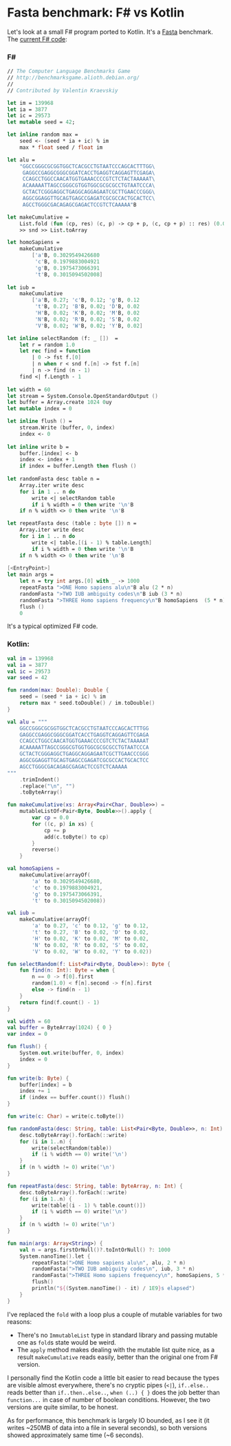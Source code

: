 # Fasta benchmark: F# vs Kotlin

Let's look at a small F# program ported to Kotlin. It's a [Fasta](https://benchmarksgame.alioth.debian.org/u64q/fasta-description.html#fasta)
benchmark. The [current F# code](https://benchmarksgame.alioth.debian.org/u64q/program.php?test=fasta&lang=fsharpcore&id=1): 

### F#

```fsharp
// The Computer Language Benchmarks Game
// http://benchmarksgame.alioth.debian.org/
//
// Contributed by Valentin Kraevskiy

let im = 139968
let ia = 3877
let ic = 29573
let mutable seed = 42;

let inline random max =
    seed <- (seed * ia + ic) % im
    max * float seed / float im

let alu =
    "GGCCGGGCGCGGTGGCTCACGCCTGTAATCCCAGCACTTTGG\
     GAGGCCGAGGCGGGCGGATCACCTGAGGTCAGGAGTTCGAGA\
     CCAGCCTGGCCAACATGGTGAAACCCCGTCTCTACTAAAAAT\
     ACAAAAATTAGCCGGGCGTGGTGGCGCGCGCCTGTAATCCCA\
     GCTACTCGGGAGGCTGAGGCAGGAGAATCGCTTGAACCCGGG\
     AGGCGGAGGTTGCAGTGAGCCGAGATCGCGCCACTGCACTCC\
     AGCCTGGGCGACAGAGCGAGACTCCGTCTCAAAAA"B

let makeCumulative = 
    List.fold (fun (cp, res) (c, p) -> cp + p, (c, cp + p) :: res) (0.0, []) 
    >> snd >> List.toArray

let homoSapiens = 
    makeCumulative
        ['a'B, 0.3029549426680
         'c'B, 0.1979883004921
         'g'B, 0.1975473066391
         't'B, 0.3015094502008]
     
let iub = 
    makeCumulative 
        ['a'B, 0.27; 'c'B, 0.12; 'g'B, 0.12
         't'B, 0.27; 'B'B, 0.02; 'D'B, 0.02
         'H'B, 0.02; 'K'B, 0.02; 'M'B, 0.02
         'N'B, 0.02; 'R'B, 0.02; 'S'B, 0.02
         'V'B, 0.02; 'W'B, 0.02; 'Y'B, 0.02]

let inline selectRandom (f: _ [])  =     
    let r = random 1.0 
    let rec find = function
        | 0 -> fst f.[0]
        | n when r < snd f.[n] -> fst f.[n]
        | n -> find (n - 1)
    find <| f.Length - 1
   
let width = 60 
let stream = System.Console.OpenStandardOutput ()
let buffer = Array.create 1024 0uy
let mutable index = 0

let inline flush () =    
    stream.Write (buffer, 0, index)
    index <- 0
    
let inline write b = 
    buffer.[index] <- b
    index <- index + 1
    if index = buffer.Length then flush ()        
    
let randomFasta desc table n =
    Array.iter write desc
    for i in 1 .. n do
        write <| selectRandom table
        if i % width = 0 then write '\n'B
    if n % width <> 0 then write '\n'B

let repeatFasta desc (table : byte []) n =
    Array.iter write desc 
    for i in 1 .. n do
        write <| table.[(i - 1) % table.Length]
        if i % width = 0 then write '\n'B
    if n % width <> 0 then write '\n'B
        
[<EntryPoint>]
let main args =
    let n = try int args.[0] with _ -> 1000
    repeatFasta ">ONE Homo sapiens alu\n"B alu (2 * n)
    randomFasta ">TWO IUB ambiguity codes\n"B iub (3 * n)
    randomFasta ">THREE Homo sapiens frequency\n"B homoSapiens  (5 * n)
    flush ()
    0
```  
It's a typical optimized F# code.

### Kotlin:

```kotlin
val im = 139968
val ia = 3877
val ic = 29573
var seed = 42

fun random(max: Double): Double {
    seed = (seed * ia + ic) % im
    return max * seed.toDouble() / im.toDouble()
}

val alu = """
    GGCCGGGCGCGGTGGCTCACGCCTGTAATCCCAGCACTTTGG
    GAGGCCGAGGCGGGCGGATCACCTGAGGTCAGGAGTTCGAGA
    CCAGCCTGGCCAACATGGTGAAACCCCGTCTCTACTAAAAAT
    ACAAAAATTAGCCGGGCGTGGTGGCGCGCGCCTGTAATCCCA
    GCTACTCGGGAGGCTGAGGCAGGAGAATCGCTTGAACCCGGG
    AGGCGGAGGTTGCAGTGAGCCGAGATCGCGCCACTGCACTCC
    AGCCTGGGCGACAGAGCGAGACTCCGTCTCAAAAA
"""
    .trimIndent()
    .replace("\n", "")
    .toByteArray()

fun makeCumulative(xs: Array<Pair<Char, Double>>) =
    mutableListOf<Pair<Byte, Double>>().apply {
        var cp = 0.0
        for ((c, p) in xs) {
            cp += p
            add(c.toByte() to cp)
        }
        reverse()
    }

val homoSapiens =
    makeCumulative(arrayOf(
        'a' to 0.3029549426680,
        'c' to 0.1979883004921,
        'g' to 0.1975473066391,
        't' to 0.3015094502008))

val iub =
    makeCumulative(arrayOf(
        'a' to 0.27, 'c' to 0.12, 'g' to 0.12,
        't' to 0.27, 'B' to 0.02, 'D' to 0.02,
        'H' to 0.02, 'K' to 0.02, 'M' to 0.02,
        'N' to 0.02, 'R' to 0.02, 'S' to 0.02,
        'V' to 0.02, 'W' to 0.02, 'Y' to 0.02))

fun selectRandom(f: List<Pair<Byte, Double>>): Byte {
    fun find(n: Int): Byte = when {
        n == 0 -> f[0].first
        random(1.0) < f[n].second -> f[n].first
        else -> find(n - 1)
    }
    return find(f.count() - 1)
}

val width = 60
val buffer = ByteArray(1024) { 0 }
var index = 0

fun flush() {
    System.out.write(buffer, 0, index)
    index = 0
}

fun write(b: Byte) {
    buffer[index] = b
    index += 1
    if (index == buffer.count()) flush()
}

fun write(c: Char) = write(c.toByte())

fun randomFasta(desc: String, table: List<Pair<Byte, Double>>, n: Int) {
    desc.toByteArray().forEach(::write)
    for (i in 1..n) {
        write(selectRandom(table))
        if (i % width == 0) write('\n')
    }
    if (n % width != 0) write('\n')
}

fun repeatFasta(desc: String, table: ByteArray, n: Int) {
    desc.toByteArray().forEach(::write)
    for (i in 1..n) {
        write(table[(i - 1) % table.count()])
        if (i % width == 0) write('\n')
    }
    if (n % width != 0) write('\n')
}

fun main(args: Array<String>) {
    val n = args.firstOrNull()?.toIntOrNull() ?: 1000
    System.nanoTime().let {
        repeatFasta(">ONE Homo sapiens alu\n", alu, 2 * n)
        randomFasta(">TWO IUB ambiguity codes\n", iub, 3 * n)
        randomFasta(">THREE Homo sapiens frequency\n", homoSapiens, 5 * n)
        flush()
        println("${(System.nanoTime() - it) / 1E9}s elapsed")
    }
}
``` 
I've replaced the `fold` with a loop plus a couple of mutable variables for two 
reasons: 

* There's no `ImmutableList` type in standard library and passing mutable one
 as `fold`s state would be weird.
* The `apply` method makes dealing with the mutable list quite nice, as a result 
`makeCumulative` reads easily, better than the original one from F# version.

I personally find the Kotlin code a little bit easier to read because the 
types are visible almost everywhere, there's no cryptic pipes (`<|`), `if..else..` reads better than
 `if..then..else..`, `when (..) { }` does the job better than `function...` in case of 
 number of boolean conditions. However, the two versions are quite similar, to be
 honest.

As for performance, this benchmark is largely IO bounded, as I see it (it writes ~250MB of 
data into a file in several seconds), so both versions showed approximately 
same time (~6 seconds).